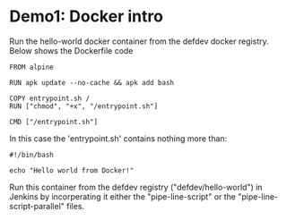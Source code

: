 # Demo1: Docker intro

Run the hello-world docker container from the defdev docker registry. Below shows the Dockerfile code

    FROM alpine

    RUN apk update --no-cache && apk add bash

    COPY entrypoint.sh /
    RUN ["chmod", "+x", "/entrypoint.sh"]

    CMD ["/entrypoint.sh"]

In this case the 'entrypoint.sh' contains nothing more than:

    #!/bin/bash

    echo "Hello world from Docker!"

Run this container from the defdev registry ("defdev/hello-world") in Jenkins by incorperating it either the "pipe-line-script" or the "pipe-line-script-parallel" files.
